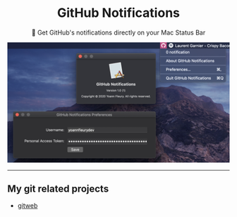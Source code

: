 <h1 align="center">
    GitHub Notifications
</h1>
<p align="center">
  🔔 Get GitHub's notifications directly on your Mac Status Bar
</p>
<div align="center">
  <img src="./assets/screenshot_01.png" alt="Overview of the GitHub Notifications menu bar application" />
</div>




---

## My git related projects

- [gitweb](https://github.com/yoannfleurydev/gitweb)

